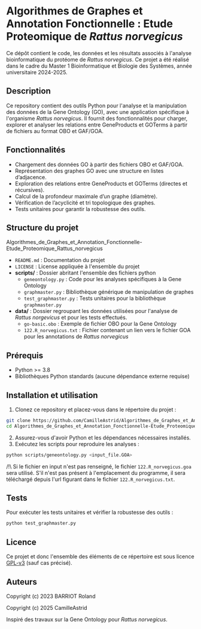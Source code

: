 # Algorithmes de Graphes et Annotation Fonctionnelle : Etude Proteomique de _Rattus norvegicus_
Ce dépôt contient le code, les données et les résultats associés à l'analyse bioinformatique du protéome de _Rattus norvegicus_.
Ce projet a été réalisé dans le cadre du Master 1 Bioinformatique et Biologie des Systèmes, année universitaire 2024-2025.

## Description
Ce repository contient des outils Python pour l'analyse et la manipulation des données de la Gene Ontology (GO), avec une application spécifique à l'organisme _Rattus norvegicus_.
Il fournit des fonctionnalités pour charger, explorer et analyser les relations entre GeneProducts et GOTerms à partir de fichiers au format OBO et GAF/GOA.

## Fonctionnalités
* Chargement des données GO à partir des fichiers OBO et GAF/GOA.
* Représentation des graphes GO avec une structure en listes d’adjacence.
* Exploration des relations entre GeneProducts et GOTerms (directes et récursives).
* Calcul de la profondeur maximale d’un graphe (diamètre).
* Vérification de l’acyclicité et tri topologique des graphes.
* Tests unitaires pour garantir la robustesse des outils.

## Structure du projet

Algorithmes_de_Graphes_et_Annotation_Fonctionnelle-Etude_Proteomique_Rattus_norvegicus
* `README.md` : Documentation du projet
* `LICENSE` : License appliquée à l'ensemble du projet
* **scripts/** : Dossier abritant l'ensemble des fichiers python
  * `geneontology.py` : Code pour les analyses spécifiques à la Gene Ontology
  * `graphmaster.py` : Bibliothèque générique de manipulation de graphes
  * `test_graphmaster.py` : Tests unitaires pour la bibliothèque `graphmaster.py`
* **data/** : Dossier regroupant les données utilisées pour l'analyse de _Rattus norgevicus_ et pour les tests effectués.
  * `go-basic.obo` : Exemple de fichier OBO pour la Gene Ontology
  * `122.R_norvegicus.txt` : Fichier contenant un lien vers le fichier GOA pour les annotations de _Rattus norvegicus_

## Prérequis
* Python >= 3.8
* Bibliothèques Python standards (aucune dépendance externe requise)

## Installation et utilisation
1. Clonez ce repository et placez-vous dans le répertoire du projet :
  ```bash
  git clone https://github.com/CamilleAstrid/Algorithmes_de_Graphes_et_Annotation_Fonctionnelle-Etude_Proteomique_Rattus_norvegicus.git
  cd Algorithmes_de_Graphes_et_Annotation_Fonctionnelle-Etude_Proteomique_Rattus_norvegicus
  ```
2. Assurez-vous d'avoir Python et les dépendances nécessaires installés.
3. Exécutez les scripts pour reproduire les analyses :
  ```bash
  python scripts/geneontology.py <input_file.GOA>
  ```
  /!\ Si le fichier en input n'est pas renseigné, le fichier `122.R_norvegicus.goa` sera utilisé. S'il n'est pas présent à l'emplacement du programme, il sera téléchargé depuis l'url figurant dans le fichier `122.R_norvegicus.txt`.
  
## Tests
Pour exécuter les tests unitaires et vérifier la robustesse des outils :
  ```bash
python test_graphmaster.py
  ```

## Licence

Ce projet et donc l'ensemble des éléments de ce répertoire est sous licence [GPL-v3](LICENSE) (sauf cas précisé).

## Auteurs

Copyright (c) 2023 BARRIOT Roland

Copyright (c) 2025 CamilleAstrid

Inspiré des travaux sur la Gene Ontology pour _Rattus norvegicus_.
